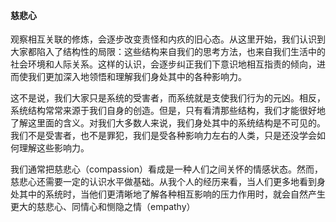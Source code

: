 #### 慈悲心

观察相互关联的修炼，会逐步改变责怪和内疚的旧心态。从这里开始，我们认识到大家都陷入了结构性的局限：这些结构来自我们的思考方法，也来自我们生活中的社会环境和人际关系。这样的认识，会逐步纠正我们下意识地相互指责的倾向，进而使我们更加深入地领悟和理解我们身处其中的各种影响力。

这不是说，我们大家只是系统的受害者，而系统就是支使我们行为的元凶。相反，系统结构常常来源于我们自身的创造。但是，只有看清那些结构，我们才能很好地了解这里面的含义。对我们大多数人来说，我们身处其中的系统结构是不可见的。我们不是受害者，也不是罪犯，我们是受各种影响力左右的人类，只是还没学会如何理解这些影响力。

我们通常把慈悲心（compassion）看成是一种人们之间关怀的情感状态。然而，慈悲心还需要一定的认识水平做基础。从我个人的经历来看，当人们更多地看到身处其中的系统时，当他们更清晰地了解各种相互影响的压力作用时，就会自然产生更大的慈悲心、同情心和恻隐之情（empathy）